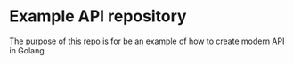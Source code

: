 # Example API repository

The purpose of this repo is for be an example of how to create modern API in Golang
